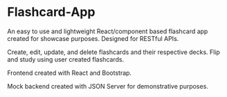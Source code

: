 # Flashcard-App

An easy to use and lightweight React/component based flashcard app created for showcase purposes. Designed for RESTful APIs.

Create, edit, update, and delete flashcards and their respective decks. Flip and study using user created flashcards. 

Frontend created with React and Bootstrap. 

Mock backend created with JSON Server for demonstrative purposes. 
